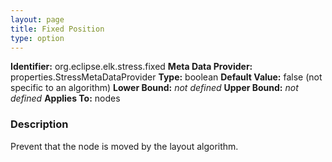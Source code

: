 ```yaml
---
layout: page
title: Fixed Position
type: option
---
```


**Identifier:** org.eclipse.elk.stress.fixed
**Meta Data Provider:** properties.StressMetaDataProvider
**Type:** boolean
**Default Value:**  false  (not specific to an algorithm)
**Lower Bound:** *not defined*
**Upper Bound:** *not defined*
**Applies To:** nodes

### Description
Prevent that the node is moved by the layout algorithm.


